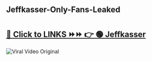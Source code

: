 
 ## Jeffkasser-Only-Fans-Leaked

# <h2><a href="https://clipsfans.com/Jeffkasser&ref=git">🔗 Click to LINKS ⏩⏩ 👉 🟢 Jeffkasser </a></h2>

<a href="https://clipsfans.com/Jeffkasser&ref=git" rel="nofollow" data-target="animated-image.originalLink"><img src="https://i.ibb.co.com/xMMVF88/686577567.gif" alt="Viral Video Original" style="max-width: 100%; display: inline-block;" data-target="animated-image.originalImage"></a>
